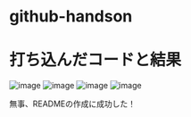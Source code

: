 # github-handson

# 打ち込んだコードと結果
![image](https://github.com/Ema-Sakai/github-handson/assets/166620990/5ca7485c-c322-48a6-8205-5452d26e5315)
![image](https://github.com/Ema-Sakai/github-handson/assets/166620990/6fc9cc4a-3f17-444d-b778-2d5258d9dc11)
![image](https://github.com/Ema-Sakai/github-handson/assets/166620990/38c7314a-1d9d-4d59-937a-d0b079075768)
![image](https://github.com/Ema-Sakai/github-handson/assets/166620990/8e46bf0c-044d-45dd-be40-8f2a3b185a7f)

無事、READMEの作成に成功した！
